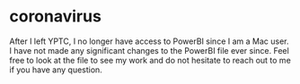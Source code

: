 # coronavirus

After I left YPTC, I no longer have access to PowerBI since I am a Mac user. I have not made any significant changes to the PowerBI file ever since. Feel free to look at the file to see my work and do not hesitate to reach out to me if you have any question.
